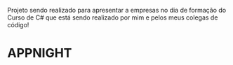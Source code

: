 Projeto sendo realizado para apresentar a empresas no dia de formação do Curso de C# que está sendo realizado por mim e pelos meus colegas de código!

# APPNIGHT
